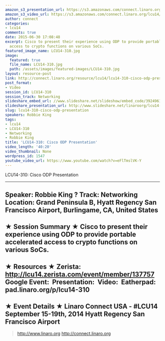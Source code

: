 ```yaml
---
amazon_s3_presentation_url: https://s3.amazonaws.com/connect.linaro.org/hkg15/Videos/09-17-Wednesday/LCU14-310.pdf
amazon_s3_video_url: https://s3.amazonaws.com/connect.linaro.org/lcu14/videos/09-17-Wednesday/LCU14-310-+Cisco+ODP+Presentation.mp4
author: connect
categories:
- lcu14
comments: true
date: 2015-06-30 17:08:48
excerpt: Cisco to present their experience using ODP to provide portable accelerated
  access to crypto functions on various SoCs.
featured_image_name: LCU14-310.jpg
image:
  featured: true
  file_name: LCU14-310.jpg
  path: /assets/images/featured-images/LCU14-310.jpg
layout: resource-post
link: http://connect.linaro.org/resource/lcu14/lcu14-310-cisco-odp-presentation/
post_format:
- Video
session_id: LCU14-310
session_track: Networking
slideshare_embed_url: //www.slideshare.net/slideshow/embed_code/39249615
slideshare_presentation_url: http://www.slideshare.net/linaroorg/lcu14-310-cisco-odp-v2
slug: lcu14-310-cisco-odp-presentation
speakers: Robbie King
tags:
- lcu14
- LCU14-310
- Networking
- Robbie King
title: 'LCU14-310: Cisco ODP Presentation'
video_length: '40:20'
video_thumbnail: None
wordpress_id: 1547
youtube_video_url: https://www.youtube.com/watch?v=eFlTmslVK-Y
---
```


LCU14-310: Cisco ODP Presentation

---------------------------------------------------

Speaker: Robbie King ?
Track: Networking
Location: Grand Peninsula B, Hyatt Regency San Francisco Airport, Burlingame, CA, United States
---------------------------------------------------

★ Session Summary ★
Cisco to present their experience using ODP to provide portable accelerated access to crypto functions on various SoCs.
---------------------------------------------------

★ Resources ★
Zerista: http://lcu14.zerista.com/event/member/137757
Google Event: 
Presentation: 
Video: 
Eatherpad: pad.linaro.org/p/lcu14-310
---------------------------------------------------

★ Event Details ★
Linaro Connect USA - #LCU14
September 15-19th, 2014
Hyatt Regency San Francisco Airport
---------------------------------------------------

> http://www.linaro.org
> http://connect.linaro.org